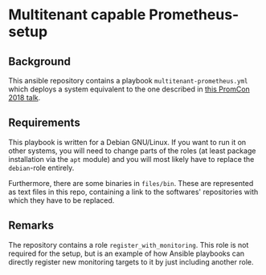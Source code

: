 # Multitenant capable Prometheus-setup

## Background

This ansible repository contains a playbook `multitenant-prometheus.yml` which deploys a system equivalent to the one described in [this PromCon 2018 talk](https://www.youtube.com/watch?v=AO_I1oVcqBM).

## Requirements

This playbook is written for a Debian GNU/Linux. If you want to run it on other systems, you will need to change parts of the roles (at least package installation via the `apt` module) and you will most likely have to replace the `debian`-role entirely.

Furthermore, there are some binaries in `files/bin`. These are represented as text files in this repo, containing a link to the softwares' repositories with which they have to be replaced.


## Remarks

The repository contains a role `register_with_monitoring`.
This role is not required for the setup, but is an example of how Ansible playbooks can directly register new monitoring targets to it by just including another role.


